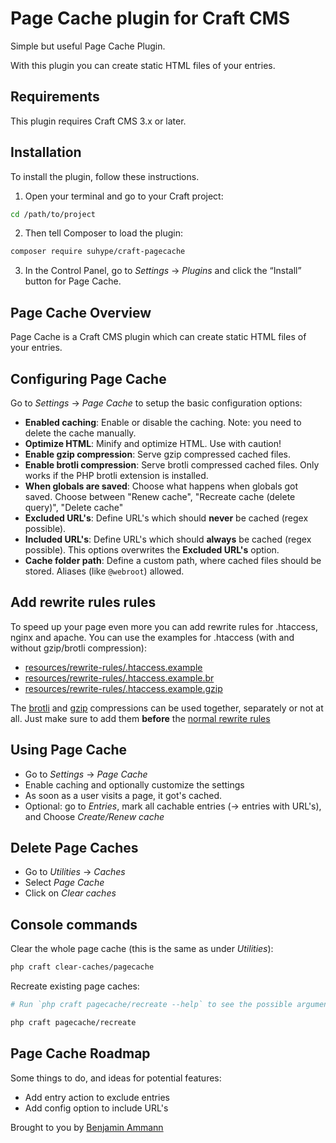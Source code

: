 # Page Cache plugin for Craft CMS

Simple but useful Page Cache Plugin.

With this plugin you can create static HTML files of your entries.

## Requirements

This plugin requires Craft CMS 3.x or later.

## Installation

To install the plugin, follow these instructions.

1. Open your terminal and go to your Craft project:

```bash
cd /path/to/project
```

2. Then tell Composer to load the plugin:

```bash
composer require suhype/craft-pagecache
```

3. In the Control Panel, go to _Settings_ → _Plugins_ and click the “Install” button for Page Cache.

## Page Cache Overview

Page Cache is a Craft CMS plugin which can create static HTML files of your entries.

## Configuring Page Cache

Go to _Settings_ → _Page Cache_ to setup the basic configuration options:

- **Enabled caching**: Enable or disable the caching. Note: you need to delete the cache manually.
- **Optimize HTML**: Minify and optimize HTML. Use with caution!
- **Enable gzip compression**: Serve gzip compressed cached files.
- **Enable brotli compression**: Serve brotli compressed cached files. Only works if the PHP brotli extension is installed.
- **When globals are saved**: Choose what happens when globals got saved. Choose between "Renew cache", "Recreate cache (delete query)", "Delete cache"
- **Excluded URL's**: Define URL's which should **never** be cached (regex possible).
- **Included URL's**: Define URL's which should **always** be cached (regex possible). This options overwrites the **Excluded URL's** option.
- **Cache folder path**: Define a custom path, where cached files should be stored. Aliases (like `@webroot`) allowed.

## Add rewrite rules rules

To speed up your page even more you can add rewrite rules for .htaccess, nginx and apache.
You can use the examples for .htaccess (with and without gzip/brotli compression):

- [resources/rewrite-rules/.htaccess.example](resources/rewrite-rules/.htaccess.example)
- [resources/rewrite-rules/.htaccess.example.br](resources/rewrite-rules/.htaccess.example.br)
- [resources/rewrite-rules/.htaccess.example.gzip](resources/rewrite-rules/.htaccess.example.gzip)

The [brotli](resources/rewrite-rules/.htaccess.example.br) and [gzip](resources/rewrite-rules/.htaccess.example.gzip) compressions can be used together, separately or not at all. Just make sure to add them **before** the [normal rewrite rules](resources/rewrite-rules/.htaccess.example)

## Using Page Cache

- Go to _Settings_ → _Page Cache_
- Enable caching and optionally customize the settings
- As soon as a user visits a page, it got's cached.
- Optional: go to _Entries_, mark all cachable entries (→ entries with URL's), and Choose _Create/Renew cache_

## Delete Page Caches

- Go to _Utilities_ → _Caches_
- Select _Page Cache_
- Click on _Clear caches_

## Console commands

Clear the whole page cache (this is the same as under _Utilities_):

```bash
php craft clear-caches/pagecache
```

Recreate existing page caches:

```bash
# Run `php craft pagecache/recreate --help` to see the possible arguments

php craft pagecache/recreate
```

## Page Cache Roadmap

Some things to do, and ideas for potential features:

- Add entry action to exclude entries
- Add config option to include URL's

Brought to you by [Benjamin Ammann](https://github.com/ammannbe)
